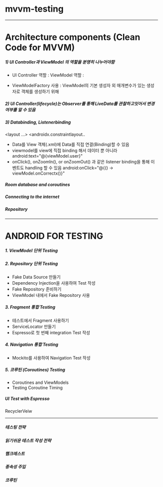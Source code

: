 # mvvm-testing


--------------------------------------------------------------------------------------------------------
# Architecture components (Clean Code for MVVM)

##### 1) UI Controller과 ViewModel 의 역할을 분명히 나누어야함
- UI Controller 역할 : 
  ViewModel 역할 : 

- ViewModelFactory 사용 : ViewModel의 기본 생성자 외 매개변수가 있는 생성자로 객체를 생성하기 위해

##### 2) UI Controller(lifecycle)는 Observer를 통해 LiveData를 관찰하고잇어서 변경여부를 알 수 있음


##### 3) Databinding, Listenerbinding
  <layout ...>
   <data>
       <variable
           name="miewModel"
           type="com.jslee.retrofittesting.quiz.QuizViewModel"/>
   </data>
   <androidx.constraintlayout..
- Data를 View 객체(.xml)에 Data를 직접 연결(Binding)할 수 있음 
- viewmodel를 view에 직접 binding 해서 데이터 뿐 아니라 
     android:text="@{viewModel.user}"
- onClick(), onZoomIn(), or onZoomOut() 과 같은 listener binding을 통해 이벤트도 handling 할 수 있음 
  android:onClick="@{() -> viewModel.onCorrectx()}"



#####  Room database and coroutines


#####  Connecting to the internet


#####  Repository


--------------------------------------------------------------------------------------------------------
# ANDROID FOR TESTING

##### 1. ViewModel 단위 Testing


##### 2. Repository 단위 Testing
- Fake Data Source 만들기
- Dependency Injection을 사용하여 Test 작성
- Fake Repository 준비하기
- ViewModel 내에서 Fake Repository 사용


##### 3. Fragment 통합 Testing
- 테스트에서 Fragment 사용하기
- ServiceLocator 만들기
- Espresso로 첫 번째 integration Test 작성


#####  4. Navigation 통합 Testing
- Mockito를 사용하여 Navigation Test 작성


##### 5. 코루틴 (Coroutines) Testing
- Coroutines and ViewModels
- Testing Coroutine Timing


##### UI Test with Espresso
RecyclerVeiw

----------------------------------------------------------------------------------------------------------

##### 테스팅 전략


##### 읽기쉬운 테스트 작성 전략


##### 햄크레스트


##### 종속성 주입


##### 코루틴










